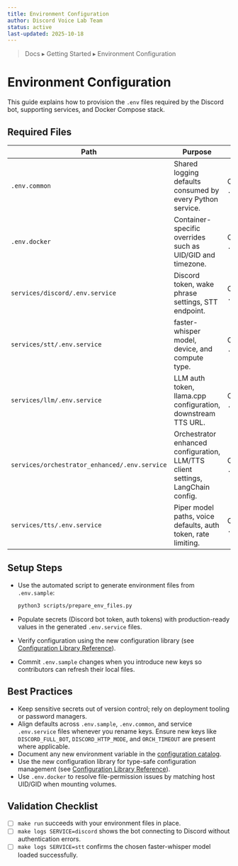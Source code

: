 ```yaml
---
title: Environment Configuration
author: Discord Voice Lab Team
status: active
last-updated: 2025-10-18
---
```


<!-- markdownlint-disable-next-line MD041 -->
> Docs ▸ Getting Started ▸ Environment Configuration

# Environment Configuration

This guide explains how to provision the `.env` files required by the Discord bot,
supporting services, and Docker Compose stack.

## Required Files

| Path | Purpose | Source |
| --- | --- | --- |
| `.env.common` | Shared logging defaults consumed by every Python service. | Copy from `.env.sample`. |
| `.env.docker` | Container-specific overrides such as UID/GID and timezone. | Copy from `.env.sample`. |
| `services/discord/.env.service` | Discord token, wake phrase settings, STT endpoint. | Copy from `.env.sample`. |
| `services/stt/.env.service` | faster-whisper model, device, and compute type. | Copy from `.env.sample`. |
| `services/llm/.env.service` | LLM auth token, llama.cpp configuration, downstream TTS URL. | Copy from `.env.sample`. |
| `services/orchestrator_enhanced/.env.service` | Orchestrator enhanced configuration, LLM/TTS client settings, LangChain config. | Copy from `.env.sample`. |
| `services/tts/.env.service` | Piper model paths, voice defaults, auth token, rate limiting. | Copy from `.env.sample`. |

## Setup Steps

-  Use the automated script to generate environment files from `.env.sample`:

   ```bash
   python3 scripts/prepare_env_files.py
   ```

-  Populate secrets (Discord bot token, auth tokens) with production-ready values in the generated `.env.service` files.
-  Verify configuration using the new configuration library (see [Configuration Library Reference](../reference/configuration-library.md)).
-  Commit `.env.sample` changes when you introduce new keys so contributors can refresh their local files.

## Best Practices

-  Keep sensitive secrets out of version control; rely on deployment tooling or password managers.
-  Align defaults across `.env.sample`, `.env.common`, and service `.env.service` files whenever you rename keys. Ensure new keys like `DISCORD_FULL_BOT`, `DISCORD_HTTP_MODE`, and `ORCH_TIMEOUT` are present where applicable.
-  Document any new environment variable in the [configuration catalog](../reference/configuration-catalog.md).
-  Use the new configuration library for type-safe configuration management (see [Configuration Library Reference](../reference/configuration-library.md)).
-  Use `.env.docker` to resolve file-permission issues by matching host UID/GID when mounting volumes.

## Validation Checklist

-  [ ] `make run` succeeds with your environment files in place.
-  [ ] `make logs SERVICE=discord` shows the bot connecting to Discord without authentication errors.
-  [ ] `make logs SERVICE=stt` confirms the chosen faster-whisper model loaded successfully.
